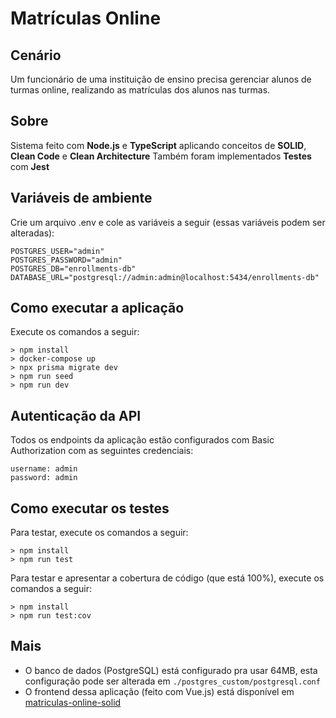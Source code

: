 # Matrículas Online

## Cenário

Um funcionário de uma instituição de ensino precisa gerenciar alunos de turmas online, realizando as matrículas dos alunos nas turmas.

## Sobre

Sistema feito com **Node.js** e **TypeScript** aplicando conceitos de **SOLID**, **Clean Code** e **Clean Architecture**
Também foram implementados **Testes** com **Jest**

## Variáveis de ambiente

Crie um arquivo .env e cole as variáveis a seguir (essas variáveis podem ser alteradas):

```
POSTGRES_USER="admin"
POSTGRES_PASSWORD="admin"
POSTGRES_DB="enrollments-db"
DATABASE_URL="postgresql://admin:admin@localhost:5434/enrollments-db"
```

## Como executar a aplicação

Execute os comandos a seguir:

```
> npm install
> docker-compose up
> npx prisma migrate dev
> npm run seed
> npm run dev
```

## Autenticação da API

Todos os endpoints da aplicação estão configurados com Basic Authorization com as seguintes credenciais:

```
username: admin
password: admin
```

## Como executar os testes

Para testar, execute os comandos a seguir:

```
> npm install
> npm run test
```

Para testar e apresentar a cobertura de código (que está 100%), execute os comandos a seguir:

```
> npm install
> npm run test:cov
```

## Mais

- O banco de dados (PostgreSQL) está configurado pra usar 64MB, esta configuração pode ser alterada em `./postgres_custom/postgresql.conf`
- O frontend dessa aplicação (feito com Vue.js) está disponível em [matriculas-online-solid](https://github.com/marcoant08/matriculas-online-solid)